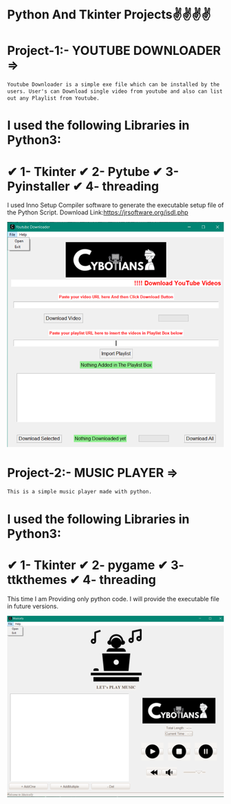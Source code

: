 # Python And Tkinter Projects✌✌✌✌

# Project-1:- YOUTUBE DOWNLOADER =>
	Youtube Downloader is a simple exe file which can be installed by the users. User's can Download single video from youtube and also can list out any Playlist from Youtube.
	
   # I used the following Libraries in Python3:
   
   #   	✔ 1- Tkinter ✔ 2- Pytube ✔ 3- Pyinstaller ✔ 4- threading

   I used Inno Setup Compiler software to generate the executable setup file of the Python Script. Download Link:https://jrsoftware.org/isdl.php
   
   
   ![image](https://github.com/joydipdutta001/Python_Tkinter_Projects/blob/master/screenshots/YoutubeVideoDownloader.png)
  
   


# Project-2:- MUSIC PLAYER =>
	This is a simple music player made with python.
	
  # I used the following Libraries in Python3:
   
   # 	✔ 1- Tkinter ✔ 2- pygame ✔ 3- ttkthemes ✔ 4- threading

   This time I am Providing only python code. I will provide the executable file in future versions.
   
   ![image](https://github.com/joydipdutta001/Python_Tkinter_Projects/blob/master/screenshots/Musically.png)

